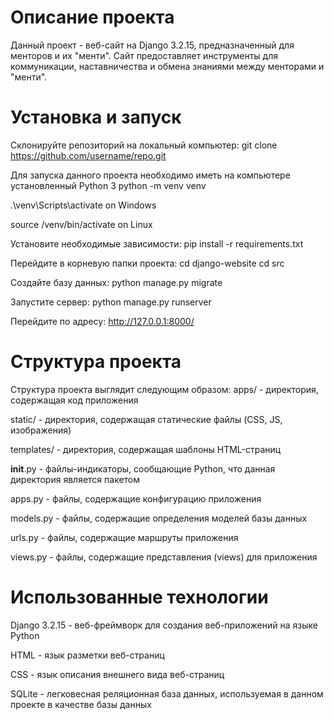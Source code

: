 # Описание проекта
Данный проект - веб-сайт на Django 3.2.15, предназначенный для менторов и их "менти". Сайт предоставляет инструменты для коммуникации, наставничества и обмена знаниями между менторами и "менти".

# Установка и запуск
Склонируйте репозиторий на локальный компьютер:
git clone https://github.com/username/repo.git

Для запуска данного проекта необходимо иметь на компьютере установленный Python 3
python -m venv venv

.\venv\Scripts\activate on Windows

source /venv/bin/activate on Linux


Установите необходимые зависимости:
pip install -r requirements.txt

Перейдите в корневую папки проекта:
cd django-website
cd src

Создайте базу данных:
python manage.py migrate

Запустите сервер:
python manage.py runserver

Перейдите по адресу:
http://127.0.0.1:8000/

# Структура проекта
Структура проекта выглядит следующим образом:
apps/ - директория, содержащая код приложения

static/ - директория, содержащая статические файлы (CSS, JS, изображения)

templates/ - директория, содержащая шаблоны HTML-страниц

__init__.py - файлы-индикаторы, сообщающие Python, что данная директория является пакетом

apps.py - файлы, содержащие конфигурацию приложения

models.py - файлы, содержащие определения моделей базы данных

urls.py - файлы, содержащие маршруты приложения

views.py - файлы, содержащие представления (views) для приложения

# Использованные технологии
Django 3.2.15 - веб-фреймворк для создания веб-приложений на языке Python

HTML - язык разметки веб-страниц

CSS - язык описания внешнего вида веб-страниц

SQLite - легковесная реляционная база данных, используемая в данном проекте в качестве базы данных
